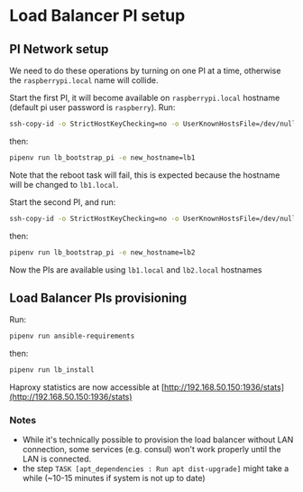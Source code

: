 # Load Balancer PI setup

## PI Network setup

We need to do these operations by turning on one PI at a time, otherwise the `raspberrypi.local` name will collide.

Start the first PI, it will become available on `raspberrypi.local` hostname (default pi user password is `raspberry`). Run:

```bash
ssh-copy-id -o StrictHostKeyChecking=no -o UserKnownHostsFile=/dev/null pi@raspberrypi.local
```

then:

```bash
pipenv run lb_bootstrap_pi -e new_hostname=lb1
```

Note that the reboot task will fail, this is expected because the hostname will be changed to `lb1.local`.

Start the second PI, and run:

```bash
ssh-copy-id -o StrictHostKeyChecking=no -o UserKnownHostsFile=/dev/null pi@raspberrypi.local
```

then:

```bash
pipenv run lb_bootstrap_pi -e new_hostname=lb2
```

Now the PIs are available using `lb1.local` and `lb2.local` hostnames

## Load Balancer PIs provisioning

Run:

```bash
pipenv run ansible-requirements
```

then:

```bash
pipenv run lb_install
```

Haproxy statistics are now accessible at [http://192.168.50.150:1936/stats](http://192.168.50.150:1936/stats)

### Notes

- While it's technically possible to provision the load balancer without LAN connection, some services (e.g. consul) won't work properly until the LAN is connected.
- the step `TASK [apt_dependencies : Run apt dist-upgrade]` might take a while (~10-15 minutes if system is not up to date)
